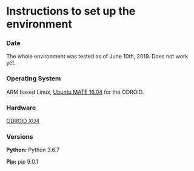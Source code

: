 # Instructions to set up the environment

### Date
The whole environment was tested as of June 10th, 2019. Does not work yet.

### Operating System

ARM based Linux, [Ubuntu MATE 16.04](https://wiki.odroid.com/odroid-xu4/os_images/linux/ubuntu/ubuntu) for the ODROID.

### Hardware

[ODROID XU4](https://github.com/cgreen18/Auburn-REU-on-UAVs/blob/master/Technology/ODROID_XU4.md)

### Versions
**Python:** Python 3.6.7

**Pip:** pip 9.0.1
